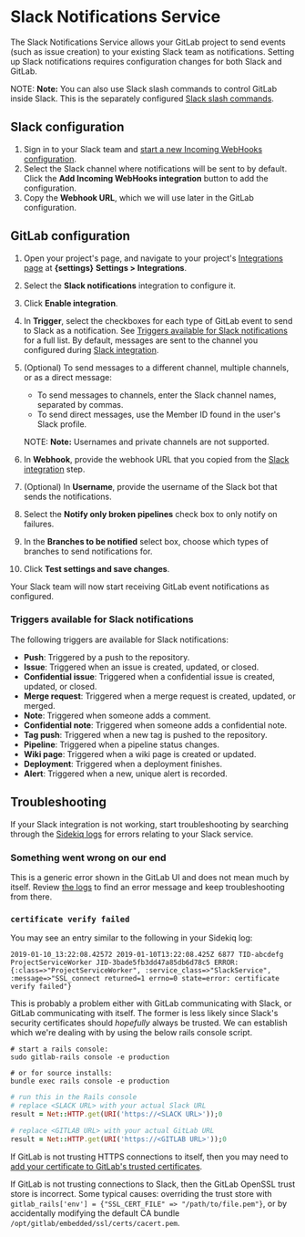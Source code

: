 # Slack Notifications Service

The Slack Notifications Service allows your GitLab project to send events
(such as issue creation) to your existing Slack team as notifications. Setting up
Slack notifications requires configuration changes for both Slack and GitLab.

NOTE: **Note:**
You can also use Slack slash commands to control GitLab inside Slack. This is the
separately configured [Slack slash commands](slack_slash_commands.md).

## Slack configuration

1. Sign in to your Slack team and [start a new Incoming WebHooks configuration](https://my.slack.com/services/new/incoming-webhook).
1. Select the Slack channel where notifications will be sent to by default.
   Click the **Add Incoming WebHooks integration** button to add the configuration.
1. Copy the **Webhook URL**, which we will use later in the GitLab configuration.

## GitLab configuration

1. Open your project's page, and navigate to your project's
   [Integrations page](overview.md#accessing-integrations) at
   **{settings}** **Settings > Integrations**.
1. Select the **Slack notifications** integration to configure it.
1. Click **Enable integration**.
1. In **Trigger**, select the checkboxes for each type of GitLab event to send to Slack as a
   notification. See [Triggers available for Slack notifications](#triggers-available-for-slack-notifications)
   for a full list. By default, messages are sent to the channel you configured during
   [Slack integration](#slack-configuration).
1. (Optional) To send messages to a different channel, multiple channels, or as a direct message:
   - To send messages to channels, enter the Slack channel names, separated by commas.
   - To send direct messages, use the Member ID found in the user's Slack profile.

   NOTE: **Note:**
   Usernames and private channels are not supported.

1. In **Webhook**, provide the webhook URL that you copied from the
   [Slack integration](#slack-configuration) step.
1. (Optional) In **Username**, provide the username of the Slack bot that sends the notifications.
1. Select the **Notify only broken pipelines** check box to only notify on failures.
1. In the **Branches to be notified** select box, choose which types of branches
   to send notifications for.
1. Click **Test settings and save changes**.

Your Slack team will now start receiving GitLab event notifications as configured.

### Triggers available for Slack notifications

The following triggers are available for Slack notifications:

- **Push**: Triggered by a push to the repository.
- **Issue**: Triggered when an issue is created, updated, or closed.
- **Confidential issue**: Triggered when a confidential issue is created,
  updated, or closed.
- **Merge request**: Triggered when a merge request is created, updated, or
  merged.
- **Note**: Triggered when someone adds a comment.
- **Confidential note**: Triggered when someone adds a confidential note.
- **Tag push**: Triggered when a new tag is pushed to the repository.
- **Pipeline**: Triggered when a pipeline status changes.
- **Wiki page**: Triggered when a wiki page is created or updated.
- **Deployment**: Triggered when a deployment finishes.
- **Alert**: Triggered when a new, unique alert is recorded.

## Troubleshooting

If your Slack integration is not working, start troubleshooting by
searching through the [Sidekiq logs](../../../administration/logs.md#sidekiqlog)
for errors relating to your Slack service.

### Something went wrong on our end

This is a generic error shown in the GitLab UI and does not mean much by itself.
Review [the logs](../../../administration/logs.md#productionlog) to find
an error message and keep troubleshooting from there.

### `certificate verify failed`

You may see an entry similar to the following in your Sidekiq log:

```plaintext
2019-01-10_13:22:08.42572 2019-01-10T13:22:08.425Z 6877 TID-abcdefg ProjectServiceWorker JID-3bade5fb3dd47a85db6d78c5 ERROR: {:class=>"ProjectServiceWorker", :service_class=>"SlackService", :message=>"SSL_connect returned=1 errno=0 state=error: certificate verify failed"}
```

This is probably a problem either with GitLab communicating with Slack, or GitLab
communicating with itself. The former is less likely since Slack's security certificates
should _hopefully_ always be trusted. We can establish which we're dealing with by using
the below rails console script.

```shell
# start a rails console:
sudo gitlab-rails console -e production

# or for source installs:
bundle exec rails console -e production
```

```ruby
# run this in the Rails console
# replace <SLACK URL> with your actual Slack URL
result = Net::HTTP.get(URI('https://<SLACK URL>'));0

# replace <GITLAB URL> with your actual GitLab URL
result = Net::HTTP.get(URI('https://<GITLAB URL>'));0
```

If GitLab is not trusting HTTPS connections to itself, then you may
need to [add your certificate to GitLab's trusted certificates](https://docs.gitlab.com/omnibus/settings/ssl.html#install-custom-public-certificates).

If GitLab is not trusting connections to Slack, then the GitLab
OpenSSL trust store is incorrect. Some typical causes: overriding
the trust store with `gitlab_rails['env'] = {"SSL_CERT_FILE" => "/path/to/file.pem"}`,
or by accidentally modifying the default CA bundle `/opt/gitlab/embedded/ssl/certs/cacert.pem`.
